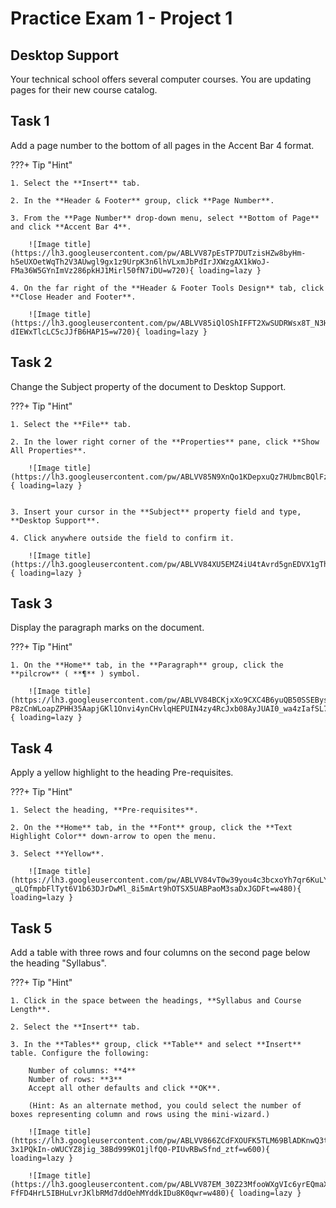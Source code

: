 # Practice Exam 1 - Project 1

## Desktop Support
Your technical school offers several computer courses. You are updating pages for their new course catalog.

## Task 1
 
Add a page number to the bottom of all pages in the Accent Bar 4 format.

???+ Tip "Hint"

    1. Select the **Insert** tab.

    2. In the **Header & Footer** group, click **Page Number**.

    3. From the **Page Number** drop-down menu, select **Bottom of Page** and click **Accent Bar 4**.
 
        ![Image title](https://lh3.googleusercontent.com/pw/ABLVV87pEsTP7DUTzisHZw8byHm-h5eUXOetWqTh2V3AUwgl9gx1z9UrpK3n6lhVLxmJbPdIrJXWzgAX1kWoJ-FMa36W5GYnImVz286pkHJ1Mirl50fN7iDU=w720){ loading=lazy }

    4. On the far right of the **Header & Footer Tools Design** tab, click **Close Header and Footer**.

        ![Image title](https://lh3.googleusercontent.com/pw/ABLVV85iQlOShIFFT2XwSUDRWsx8T_N3HMk96NxHANFlTDn_zxOGreKzHDWtsmbkiUfgMdUeb34dyTWl8K10VuUSqBVwKkUo6-dIEWxTlcLC5cJJfB6HAP15=w720){ loading=lazy }

## Task 2

Change the Subject property of the document to Desktop Support.

???+ Tip "Hint"

    1. Select the **File** tab.

    2. In the lower right corner of the **Properties** pane, click **Show All Properties**.

        ![Image title](https://lh3.googleusercontent.com/pw/ABLVV85N9XnQo1KDepxuQz7HUbmcBQlFzmdmQYtz2JAFIw5RWK3lak1NYCvxzGin9Gxhlcz5rZcMFuqD64k3mBl7ZuMgLWSY3VsbMwB3c2aoF1YzGTyBtfSz=w720){ loading=lazy } 


    3. Insert your cursor in the **Subject** property field and type, **Desktop Support**.

    4. Click anywhere outside the field to confirm it.

        ![Image title](https://lh3.googleusercontent.com/pw/ABLVV84XU5EMZ4iU4tAvrd5gnEDVX1gTh0cvyTGWlrSNv9Pgf2roJB1_KJVO_SpNSLj74P1xKXQpaEY_oK34ieNdjrsvWGKcDjkH14HBx82WC894VMsqKkVT=w600){ loading=lazy }

## Task 3

Display the paragraph marks on the document.

???+ Tip "Hint"

    1. On the **Home** tab, in the **Paragraph** group, click the **pilcrow** ( **¶** ) symbol.

        ![Image title](https://lh3.googleusercontent.com/pw/ABLVV84BCKjxXo9CXC4B6yuQB50SSEBys9Mwb-P8zCnWLoapZPHH35AapjGKl1Onvi4ynCHvlqHEPUIN4zy4RcJxb08AyJUAI0_wa4zIafSL7j5yAfD9V70y=w720){ loading=lazy }

## Task 4

Apply a yellow highlight to the heading Pre-requisites.

???+ Tip "Hint"

    1. Select the heading, **Pre-requisites**.

    2. On the **Home** tab, in the **Font** group, click the **Text Highlight Color** down-arrow to open the menu.

    3. Select **Yellow**.

        ![Image title](https://lh3.googleusercontent.com/pw/ABLVV84vT0w39you4c3bcxoYh7qr6KuLY9r2fv4bAEm9sWaE3gdHgm1UutCkF-_qLQfmpbFlTyt6V1b63DJrDwMl_8i5mArt9hOTSX5UABPaoM3saDxJGDFt=w480){ loading=lazy }


## Task 5

Add a table with three rows and four columns on the second page below the heading "Syllabus".

???+ Tip "Hint"

    1. Click in the space between the headings, **Syllabus and Course Length**.

    2. Select the **Insert** tab.

    3. In the **Tables** group, click **Table** and select **Insert** table. Configure the following:

        Number of columns: **4**
        Number of rows: **3**
        Accept all other defaults and click **OK**.

        (Hint: As an alternate method, you could select the number of boxes representing column and rows using the mini-wizard.)

        ![Image title](https://lh3.googleusercontent.com/pw/ABLVV866ZCdFXOUFK5TLM69BlADKnwQ3thXplARxkuo7Ofu2i50SURse4wLI_mSORNcC-3x1PQkIn-oWUCYZ8jig_38Bd999KO1jlfQ0-PIUvRBwSfnd_ztf=w600){ loading=lazy }

        ![Image title](https://lh3.googleusercontent.com/pw/ABLVV87EM_30Z23MfooWXgVIc6yrEQmaXz9_I6wJMpoUsexeZnTxzIY0yVdSlYZmmfayoW8jzBH3-FfFD4HrL5IBHuLvrJKlbRMd7ddOehMYddkIDu8K0qwr=w480){ loading=lazy }